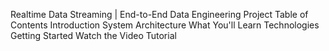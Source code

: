 Realtime Data Streaming | End-to-End Data Engineering Project
Table of Contents
Introduction
System Architecture
What You'll Learn
Technologies
Getting Started
Watch the Video Tutorial